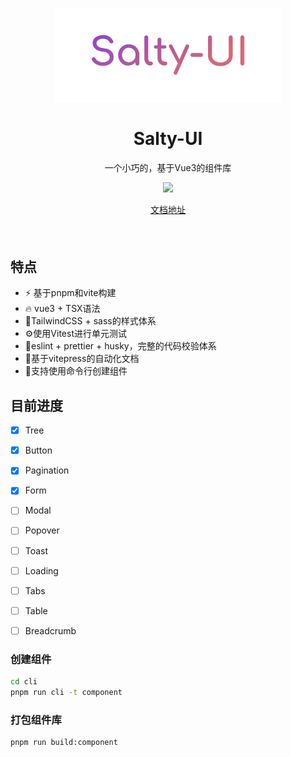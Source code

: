 <p align="center">
<img src="./public/cover.png" height="150">
</p>

<h1 align="center">
Salty-UI
</h1>
<p align="center">
一个小巧的，基于Vue3的组件库
<p>
<p align="center">
  <a href="https://www.npmjs.com/package/salty-ui"><img src="https://img.shields.io/npm/l/salty-ui"></a>
<p>

<p align="center">
<a href="http://121.4.59.7:7080/">文档地址</a>
</p>


<h4 align="center">

</h4>
<br>

## 特点

- ⚡ 基于pnpm和vite构建
- 🔥 vue3 + TSX语法
- 🎨TailwindCSS + sass的样式体系
- ⚙️使用Vitest进行单元测试
- 🔨eslint + prettier + husky，完整的代码校验体系
- 📜基于vitepress的自动化文档
- 🔳支持使用命令行创建组件

## 目前进度
- [x] Tree
- [x] Button
- [x] Pagination
- [x] Form
- [ ] Modal
- [ ] Popover
- [ ] Toast
- [ ] Loading
- [ ] Tabs
- [ ] Table
- [ ] Breadcrumb


### 创建组件
```bash
cd cli
pnpm run cli -t component
```

### 打包组件库
```bash
pnpm run build:component
```
